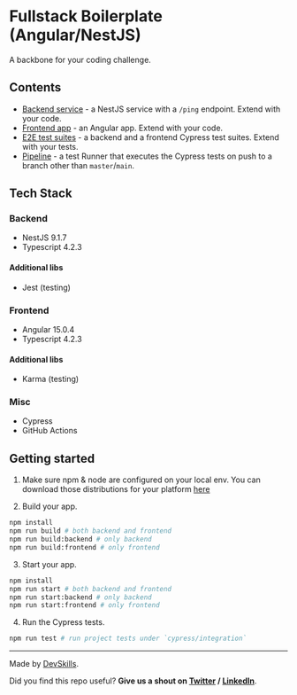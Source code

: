 # Fullstack Boilerplate (Angular/NestJS)

A backbone for your coding challenge.

## Contents

- [Backend service](app-backend) - a NestJS service with a `/ping` endpoint. Extend with your code.
- [Frontend app](app-frontend) - an Angular app. Extend with your code.
- [E2E test suites](cypress/integration) - a backend and a frontend Cypress test suites. Extend with your tests.
- [Pipeline](.github/workflows/tests.yml) - a test Runner that executes the Cypress tests on push to a branch other than `master`/`main`.

## Tech Stack

### Backend

- NestJS 9.1.7
- Typescript 4.2.3

#### Additional libs

- Jest (testing)

### Frontend

- Angular 15.0.4
- Typescript 4.2.3

#### Additional libs

- Karma (testing)

### Misc

- Cypress
- GitHub Actions

## Getting started

1. Make sure npm & node are configured on your local env. You can download those distributions for your platform [here](https://nodejs.org/en/download/)

2. Build your app.

```bash
npm install
npm run build # both backend and frontend
npm run build:backend # only backend
npm run build:frontend # only frontend
```

3. Start your app.

```bash
npm install
npm run start # both backend and frontend
npm run start:backend # only backend
npm run start:frontend # only frontend
```

4. Run the Cypress tests.

```bash
npm run test # run project tests under `cypress/integration`
```

---

Made by [DevSkills](https://devskills.co).

Did you find this repo useful? **Give us a shout on [Twitter](https://twitter.com/DevSkillsHQ) / [LinkedIn](https://www.linkedin.com/company/devskills)**.
